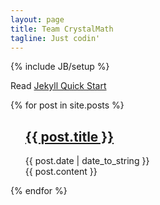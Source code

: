 ```yaml
---
layout: page
title: Team CrystalMath
tagline: Just codin'
---
```

{% include JB/setup %}

Read [Jekyll Quick Start](http://jekyllbootstrap.com/usage/jekyll-quick-start.html)




  {% for post in site.posts %}
  <ul class="posts">
    <h2><a href="{{ BASE_PATH }}{{ post.url }}">{{ post.title }}</a></h2><span>{{ post.date | date_to_string }}</span><br>
    {{ post.content }}
    </ul>
  {% endfor %}



